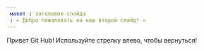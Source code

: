 ```yaml
---
 макет : заголовок слайда
 : « Добро пожаловать на наш второй слайд! »
---
```

Привет  Git Hub!
Используйте стрелку влево, чтобы вернуться!
